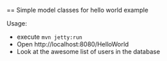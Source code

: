 == Simple model classes for hello world example 

Usage: 

* execute `mvn jetty:run`
* Open http://localhost:8080/HelloWorld 
* Look at the awesome list of users in the database

